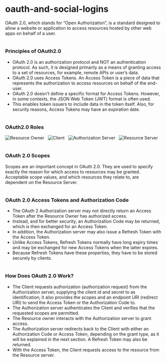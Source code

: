 # oauth-and-social-logins
OAuth 2.0, which stands for “Open Authorization”, is a standard designed to allow a website or application to access resources hosted by other web apps on behalf of a user. 

#

### Principles of OAuth2.0
* OAuth 2.0 is an authorization protocol and NOT an authentication protocol. As such, it is designed primarily as a means of granting access to a set of resources, for example, remote APIs or user’s data.
* OAuth 2.0 uses Access Tokens. An Access Token is a piece of data that represents the authorization to access resources on behalf of the end-user. 
* OAuth 2.0 doesn’t define a specific format for Access Tokens. However, in some contexts, the JSON Web Token (JWT) format is often used. 
* This enables token issuers to include data in the token itself. Also, for security reasons, Access Tokens may have an expiration date.

#

### OAuth2.0 Roles
<img src="https://img.shields.io/badge/-Resource Owner-blue" alt="Resource Owner"/> &nbsp; 
<img src="https://img.shields.io/badge/-Client-blue" alt="Client"/> &nbsp; 
<img src="https://img.shields.io/badge/-Authorization Server-blue" alt="Authorization Server"/> &nbsp; 
<img src="https://img.shields.io/badge/-Resource Server-blue" alt="Resource Server"/> &nbsp;

#

### OAuth 2.0 Scopes
Scopes are an important concept in OAuth 2.0. They are used to specify exactly the reason for which access to resources may be granted. Acceptable scope values, and which resources they relate to, are dependent on the Resource Server.

#

### OAuth 2.0 Access Tokens and Authorization Code
* The OAuth 2 Authorization server may not directly return an Access Token after the Resource Owner has authorized access. 
* Instead, and for better security, an Authorization Code may be returned, which is then exchanged for an Access Token.  
* In addition, the Authorization server may also issue a Refresh Token with the Access Token. 
* Unlike Access Tokens, Refresh Tokens normally have long expiry times and may be exchanged for new Access Tokens when the latter expires. 
* Because Refresh Tokens have these properties, they have to be stored securely by clients.

#

### How Does OAuth 2.0 Work?
* The Client requests authorization (authorization request) from the Authorization server, supplying the client id and secret to as identification; it also provides the scopes and an endpoint URI (redirect URI) to send the Access Token or the Authorization Code to.
* The Authorization server authenticates the Client and verifies that the requested scopes are permitted.
* The Resource owner interacts with the Authorization server to grant access.
* The Authorization server redirects back to the Client with either an Authorization Code or Access Token, depending on the grant type, as it will be explained in the next section. A Refresh Token may also be returned.
* With the Access Token, the Client requests access to the resource from the Resource server.
